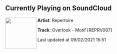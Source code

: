 ## Currently Playing on SoundCloud

[<img align="left" width="100" src="https://i1.sndcdn.com/artworks-000189300615-a340c9-t500x500.jpg">](https://soundcloud.com/repertoiresound/overlook-motif-reprv007)

**Artist**: Repertoire 

**Track**: Overlook - Motif [REPRV007]

Last updated at 09/02/2021 15:51
